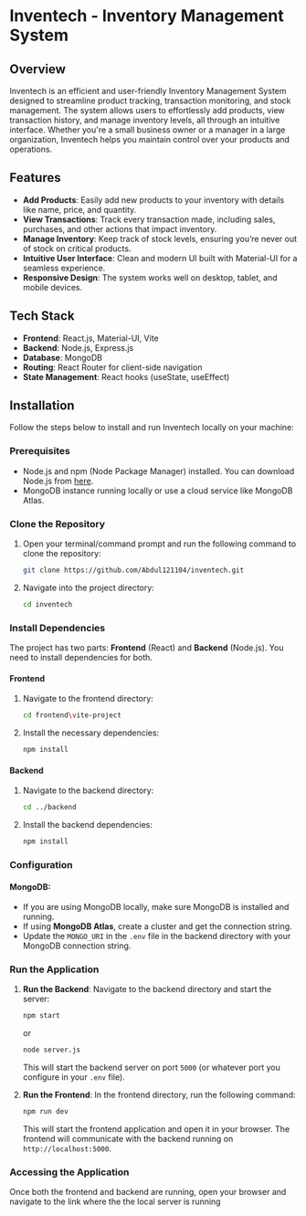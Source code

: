 # Inventech - Inventory Management System

## Overview

Inventech is an efficient and user-friendly Inventory Management System designed to streamline product tracking, transaction monitoring, and stock management. The system allows users to effortlessly add products, view transaction history, and manage inventory levels, all through an intuitive interface. Whether you're a small business owner or a manager in a large organization, Inventech helps you maintain control over your products and operations.

## Features

- **Add Products**: Easily add new products to your inventory with details like name, price, and quantity.
- **View Transactions**: Track every transaction made, including sales, purchases, and other actions that impact inventory.
- **Manage Inventory**: Keep track of stock levels, ensuring you’re never out of stock on critical products.
- **Intuitive User Interface**: Clean and modern UI built with Material-UI for a seamless experience.
- **Responsive Design**: The system works well on desktop, tablet, and mobile devices.

## Tech Stack

- **Frontend**: React.js, Material-UI, Vite
- **Backend**: Node.js, Express.js
- **Database**: MongoDB
- **Routing**: React Router for client-side navigation
- **State Management**: React hooks (useState, useEffect)

## Installation

Follow the steps below to install and run Inventech locally on your machine:

### Prerequisites

- Node.js and npm (Node Package Manager) installed. You can download Node.js from [here](https://nodejs.org/).
- MongoDB instance running locally or use a cloud service like MongoDB Atlas.

### Clone the Repository

1. Open your terminal/command prompt and run the following command to clone the repository:

    ```bash
    git clone https://github.com/Abdul121104/inventech.git
    ```

2. Navigate into the project directory:

    ```bash
    cd inventech
    ```

### Install Dependencies

The project has two parts: **Frontend** (React) and **Backend** (Node.js). You need to install dependencies for both.

#### Frontend

1. Navigate to the frontend directory:

    ```bash
    cd frontend\vite-project
    ```

2. Install the necessary dependencies:

    ```bash
    npm install
    ```

#### Backend

1. Navigate to the backend directory:

    ```bash
    cd ../backend
    ```

2. Install the backend dependencies:

    ```bash
    npm install
    ```

### Configuration

#### MongoDB:

- If you are using MongoDB locally, make sure MongoDB is installed and running.
- If using **MongoDB Atlas**, create a cluster and get the connection string.
- Update the `MONGO_URI` in the `.env` file in the backend directory with your MongoDB connection string.

### Run the Application

1. **Run the Backend**: Navigate to the backend directory and start the server:

    ```bash
    npm start
    ```
    or 
    ```bash
    node server.js
    ```

    This will start the backend server on port `5000` (or whatever port you configure in your `.env` file).

2. **Run the Frontend**: In the frontend directory, run the following command:

    ```bash
    npm run dev
    ```

    This will start the frontend application and open it in your browser. The frontend will communicate with the backend running on `http://localhost:5000`.

### Accessing the Application

Once both the frontend and backend are running, open your browser and navigate to the link where the the local server is running 
